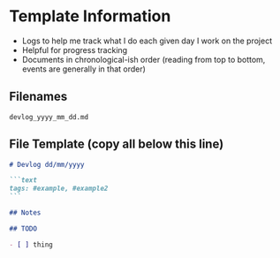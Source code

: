 # Template Information

- Logs to help me track what I do each given day I work on the project
- Helpful for progress tracking
- Documents in chronological-ish order (reading from top to bottom, events are generally in that order)

## Filenames

`devlog_yyyy_mm_dd.md`

## File Template (copy all below this line)

````markdown
# Devlog dd/mm/yyyy

```text
tags: #example, #example2
```

## Notes

## TODO

- [ ] thing
````
